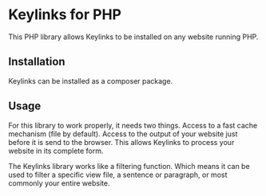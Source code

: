 Keylinks for PHP
===========================================

This PHP library allows Keylinks to be installed on any website running PHP.

## Installation ##

Keylinks can be installed as a composer package.

## Usage ##

For this library to work properly, it needs two things. Access to a fast cache mechanism (file by default). Access to the output of your website just before it is send to the browser. This allows Keylinks to process your website in its complete form.

The Keylinks library works like a filtering function. Which means it can be used to filter a specific view file, a sentence or paragraph, or most commonly your entire website.